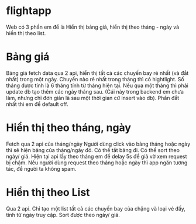 # flightapp
Web có 3 phần em để là Hiển thị bảng giá, hiển thị theo tháng - ngày và hiển thị theo list.
# Bảng giá
Bảng giá fetch data qua 2 api, hiển thị tất cả các chuyến bay rẻ nhất (và đắt nhất) trong một ngày. Chuyến nào rẻ nhất trong tháng thì có hightlight.
Số tháng được tính là 6 tháng tính từ tháng hiện tại.
Nếu qua một tháng thì phải update db tạo thêm các ngày tháng sau. (Cái này trong backend em chưa làm, nhưng chỉ đơn giản là sau một thời gian cứ insert vào db).
Phần đắt nhất thì em để default off.
# Hiển thị theo tháng, ngày
Fetch qua 2 api của tháng/ngày
Người dùng click vào bảng tháng hoặc ngày thì sẽ hiện bảng của tháng/ngày đó.
Có thể tắt bảng đi.
Có thể sort theo ngày/ giá.
Hiện tại api lấy theo tháng em để delay 5s để giả vờ xem request bị chậm. Nếu người dùng request theo tháng hoặc ngày thì app ngăn tương tác, để người ta không spam.
# Hiển thị theo List
Qua 2 api.
Chỉ tạo một list tất cả các chuyến bay của chặng và loại vé đấy, tính từ ngày truy cập.
Sort được theo ngày/ giá.
